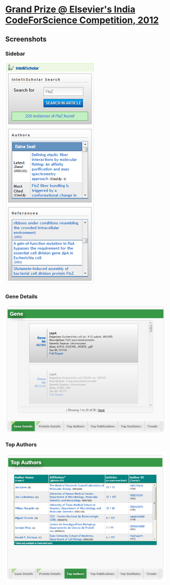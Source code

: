 # [Grand Prize @ Elsevier's India CodeForScience Competition, 2012](https://www.elsevier.com/about/press-releases/science-and-technology/intellischolar-wins-elseviers-india-codeforscience-competition)

## Screenshots

### Sidebar

![Sidebar](https://raw.githubusercontent.com/rajivramv/intellischolar/master/ProfileView.PNG "Sidebar")

### Gene Details
![Gene Details](https://raw.githubusercontent.com/rajivramv/intellischolar/master/GeneTab.PNG "Gene Details")

### Top Authors
![Top Authors](https://raw.githubusercontent.com/rajivramv/intellischolar/master/TopAuthors.PNG "Top Authors")

